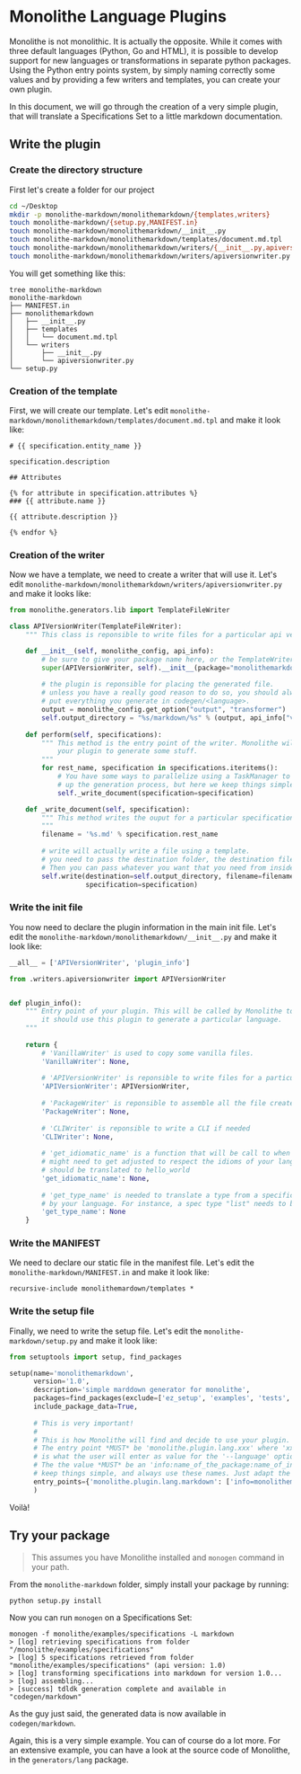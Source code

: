# Monolithe Language Plugins

Monolithe is not monolithic. It is actually the opposite. While it comes with three default languages (Python, Go and HTML), it is possible to develop support for new languages or transformations in separate python packages. Using the Python entry points system, by simply naming correctly some values and by providing a few writers and templates, you can create your own plugin.

In this document, we will go through the creation of a very simple plugin, that will translate a Specifications Set to a little markdown documentation.

## Write the plugin

### Create the directory structure

First let's create a folder for our project

```bash
cd ~/Desktop
mkdir -p monolithe-markdown/monolithemarkdown/{templates,writers}
touch monolithe-markdown/{setup.py,MANIFEST.in}
touch monolithe-markdown/monolithemarkdown/__init__.py
touch monolithe-markdown/monolithemarkdown/templates/document.md.tpl
touch monolithe-markdown/monolithemarkdown/writers/{__init__.py,apiversionwriter.py}
touch monolithe-markdown/monolithemarkdown/writers/apiversionwriter.py
```

You will get something like this:

```
tree monolithe-markdown
monolithe-markdown
├── MANIFEST.in
├── monolithemarkdown
│   ├── __init__.py
│   ├── templates
│   │   └── document.md.tpl
│   └── writers
│       ├── __init__.py
│       └── apiversionwriter.py
└── setup.py
```

### Creation of the template

First, we will create our template. Let's edit `monolithe-markdown/monolithemarkdown/templates/document.md.tpl` and make it look like:

```jinja
# {{ specification.entity_name }}

specification.description

## Attributes

{% for attribute in specification.attributes %}
### {{ attribute.name }}

{{ attribute.description }}

{% endfor %}
```

### Creation of the writer

Now we have a template, we need to create a writer that will use it. Let's edit `monolithe-markdown/monolithemarkdown/writers/apiversionwriter.py` and make it looks like:

```python
from monolithe.generators.lib import TemplateFileWriter

class APIVersionWriter(TemplateFileWriter):
    """ This class is reponsible to write files for a particular api version. """

    def __init__(self, monolithe_config, api_info):
        # be sure to give your package name here, or the TemplateWriter won't find the templates
        super(APIVersionWriter, self).__init__(package="monolithemarkdown")
        
        # the plugin is reponsible for placing the generated file.
        # unless you have a really good reason to do so, you should always
        # put everything you generate in codegen/<language>.
        output = monolithe_config.get_option("output", "transformer")
        self.output_directory = "%s/markdown/%s" % (output, api_info["version"])
    
    def perform(self, specifications):
        """ This method is the entry point of the writer. Monolithe will call it when it need
            your plugin to generate some stuff.
        """
        for rest_name, specification in specifications.iteritems():
            # You have some ways to parallelize using a TaskManager to speed
            # up the generation process, but here we keep things simple.
            self._write_document(specification=specification)

    def _write_document(self, specification):
        """ This method writes the ouput for a particular specification.
        """
        filename = '%s.md' % specification.rest_name
        
        # write will actually write a file using a template.
        # you need to pass the destination folder, the destination file name, and the name of your template.
        # Then you can pass whatever you want that you need from inside the Jinja template.
        self.write(destination=self.output_directory, filename=filename, template_name="document.md.tpl",
                   specification=specification)
```

### Write the init file

You now need to declare the plugin information in the main init file. Let's edit the `monolithe-markdown/monolithemarkdown/__init__.py` and make it look like:

```python
__all__ = ['APIVersionWriter', 'plugin_info']

from .writers.apiversionwriter import APIVersionWriter


def plugin_info():
    """ Entry point of your plugin. This will be called by Monolithe to check if
        it should use this plugin to generate a particular language.
    """
    
    return {
        # 'VanillaWriter' is used to copy some vanilla files.
        'VanillaWriter': None, 
        
        # 'APIVersionWriter' is reponsible to write files for a particular api version.
        'APIVersionWriter': APIVersionWriter, 
        
        # 'PackageWriter' is reponsible to assemble all the file created by APIVersionWriter if needed
        'PackageWriter': None,
        
        # 'CLIWriter' is reponsible to write a CLI if needed
        'CLIWriter': None,
        
        # 'get_idiomatic_name' is a function that will be call to when a word from the specification
        # might need to get adjusted to respect the idioms of your language. for instance HelloWorld in Python
        # should be translated to hello_world
        'get_idiomatic_name': None,
        
        # 'get_type_name' is needed to translate a type from a specification to the name of the type used
        # by your language. For instance, a spec type "list" needs to be translated to "[]<subtype>" in Go.
        'get_type_name': None
    }
```

### Write the MANIFEST

We need to declare our static file in the manifest file. Let's edit the `monolithe-markdown/MANIFEST.in` and make it look like:

```
recursive-include monolithemardown/templates *
```

### Write the setup file

Finally, we need to write the setup file. Let's edit the `monolithe-markdown/setup.py` and make it look like:

```python
from setuptools import setup, find_packages

setup(name='monolithemarkdown',
      version='1.0',
      description='simple marddown generator for monolithe',
      packages=find_packages(exclude=['ez_setup', 'examples', 'tests', '.git', '.gitignore', 'README.md']),
      include_package_data=True,
      
      # This is very important!
      #
      # This is how Monolithe will find and decide to use your plugin.
      # The entry point *MUST* be 'monolithe.plugin.lang.xxx' where 'xxx'
      # is what the user will enter as value for the '--language' option.
      # The the value *MUST* be an 'info:name_of_the_package:name_of_info_function'
      # keep things simple, and always use these names. Just adapt the package name.
      entry_points={'monolithe.plugin.lang.markdown': ['info=monolithemarkdown:plugin_info']},
      )
```

Voilà!

## Try your package

> This assumes you have Monolithe installed and `monogen` command in your path.

From the `monolithe-markdown` folder, simply install your package by running:

```
python setup.py install
```

Now you can run `monogen` on a Specifications Set:

```
monogen -f monolithe/examples/specifications -L markdown
> [log] retrieving specifications from folder "/monolithe/examples/specifications"
> [log] 5 specifications retrieved from folder "monolithe/examples/specifications" (api version: 1.0)
> [log] transforming specifications into markdown for version 1.0...
> [log] assembling...
> [success] tdldk generation complete and available in "codegen/markdown"
```

As the guy just said, the generated data is now available in `codegen/markdown`.

Again, this is a very simple example. You can of course do a lot more. For an extensive example, you can have a look at the source code of Monolithe, in the `generators/lang` package.

